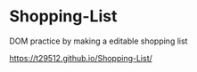 # Shopping-List
DOM practice by making a editable shopping list

https://t29512.github.io/Shopping-List/
